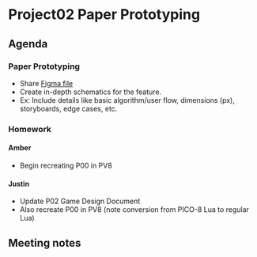 # Project02 Paper Prototyping 

## Agenda

### Paper Prototyping

- Share [Figma file](https://www.figma.com/file/9j88mdJp1r8c7J9ATIw31B/P02_Paper-Prototyping?node-id=0%3A1)
- Create in-depth schematics for the feature. 
- Ex: Include details like basic algorithm/user flow, dimensions (px), storyboards, edge cases, etc.

### Homework

#### Amber

- Begin recreating P00 in PV8

#### Justin

- Update P02 Game Design Document
- Also recreate P00 in PV8 (note conversion from PICO-8 Lua to regular Lua)

## Meeting notes